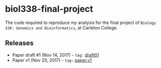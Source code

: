 # biol338-final-project

The code required to reproduce my analysis for the final project of `Biology 338: Genomics and Bioinformatics`, at Carleton College. 

## Releases

* Paper draft #1 (Nov 14, 2017) - `tag:` [draft01](https://github.com/dustinmichels/biol338-final-project/tree/draft01)
* Paper v1 (Nov 20, 2017) - `tag:` [paper.v1](https://github.com/dustinmichels/biol338-final-project/tree/paper.v1)
